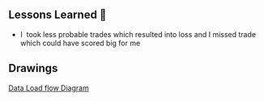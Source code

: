 ## Lessons Learned 🛫

*   I  took less probable trades which resulted into loss and I missed trade which could have scored big for me

## Drawings

[Data Load flow Diagram](images/Data-load.svg)
